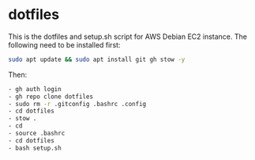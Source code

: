 # dotfiles

This is the dotfiles and setup.sh script for AWS Debian EC2 instance.
The following need to be installed first:
```bash
sudo apt update && sudo apt install git gh stow -y
```

Then:
```bash
- gh auth login
- gh repo clone dotfiles
- sudo rm -r .gitconfig .bashrc .config
- cd dotfiles
- stow .
- cd
- source .bashrc
- cd dotfiles
- bash setup.sh
```
